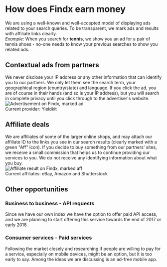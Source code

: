 # How does Findx earn money  
We are using a well-known and well-accepted model of displaying ads related to your search queries. To be transparent, we mark ads and results with affiliate links clearly.  
_Example_: When you search for **tennis**, we show you an ad for a pair of tennis shoes - no-one needs to know your previous searches to show you related ads.

## Contextual ads from partners
We never disclose your IP address or any other information that can identify you to our partners. We only let them see the search term, your geographical region (country/state) and language. If you click the ad, you are of course in their hands (and so is your IP address), but you will search in complete privacy until you click through to the advertiser's website.   
![Advertisement on Findx, marked ad](/_media/en/ad.png)  
Current provider: Yieldkit

## Affiliate deals
We are affiliates of some of the larger online shops, and may attach our affiliate ID to the links you see in our search results (clearly marked with a green "Aff" icon). If you decide to buy something from our partners' sites, we receive a small commission that helps us to continue providing our services to you. We do not receive any identifying information about what you buy.  
![Affiliate result on Findx, marked aff](/_media/en/aff.png)  
Current affiliates: eBay, Amazon and Shutterstock


## Other opportunities

### Business to business - API requests
Since we have our own index we have the option to offer paid API access, and we are planning to start offering this service towards the end of 2017 or early 2018.

### Consumer services - Paid services
Following the market closely and researching if people are willing to pay for a service, especially on mobile devices, might be an option, but it is too early to say. Among the ideas we are discussing is an ad-free mobile app.
